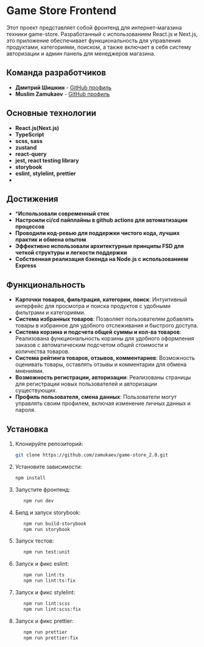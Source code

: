 # Game Store Frontend

Этот проект представляет собой фронтенд для интернет-магазина техники game-store. Разработанный с использованием React.js и Next.js, это приложение обеспечивает функциональность для управления продуктами, категориями, поиском, а также включает в себя систему авторизации и админ панель для менеджеров магазина.

## Команда разработчиков

-   **Дмитрий Шишкин** - [GitHub профиль](https://github.com/ihopeyoucanfly)
-   **Muslim Zamukaev** - [GitHub профиль](https://github.com/zamukaev)

## Основные технологии

-   **React.js(Next.js)**
-   **TypeScript**
-   **scss, sass**
-   **zustand**
-   **react-query**
-   **jest, react testing library**
-   **storybook**
-   **eslint, stylelint, prettier**
-   

## Достижения
- ***Использовали современный стек**
- **Настроили ci/cd пайплайны в github actions для автоматизации процессов**
- **Проводили код-ревью для поддержки чистого кода, лучших практик и обмена опытом**
- **Эффективно использовали архитектурные принципы FSD для четкой структуры и легкости поддержки**
- **Собственная реализация бэкенда на Node.js с использованием Express**

## Функциональность

-   **Карточки товаров, фильтрация, категории, поиск**: Интуитивный интерфейс для просмотра и поиска продуктов с удобными фильтрами и категориями.
-   **Система избранных товаров**: Позволяет пользователям добавлять товары в избранное для удобного отслеживания и быстрого доступа.
-   **Система корзина и подсчета общей суммы и кол-ва товаров**: Реализована функциональность корзины для удобного оформления заказов с автоматическим подсчетом общей стоимости и количества товаров.
-   **Система рейтинга товаров, отзывов, комментариев**: Возможность оценивать товары, оставлять отзывы и комментарии для обмена мнениями.
-   **Возможность регистрации, авторизации**: Реализованы страницы для регистрации новых пользователей и авторизации существующих.
-   **Профиль пользователя, смена данных**: Пользователи могут управлять своим профилем, включая изменение личных данных и пароля.

## Установка

1. Клонируйте репозиторий:

    ```bash
    git clone https://github.com/zamukaev/game-store_2.0.git

    ```

2. Установите зависимости:

    ```bash
    npm install

    ```

3. Запустите фронтенд:

    ```bash
       npm run dev

    ```

4. Билд и запуск storybook:

    ```bash
       npm run build-storybook
       npm run storybook

    ```

5. Запуск тестов:

    ```bash
       npm run test:unit

    ```

6. Запуск и фикс eslint:

    ```bash
       npm run lint:ts
       npm run lint:ts:fix

    ```

7. Запуск и фикс stylelint:

    ```bash
       npm run lint:scss
       npm run lint:scss:fix

    ```

8. Запуск и фикс prettier:

    ```bash
       npm run prettier
       npm run prettier:fix
    ```
